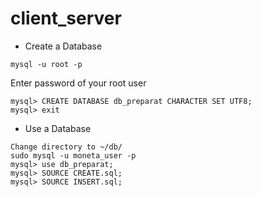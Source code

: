 # client_server

* Create a Database 
```
mysql -u root -p
```
Enter password of your root user
```
mysql> CREATE DATABASE db_preparat CHARACTER SET UTF8;
mysql> exit
```
* Use a Database
```
Change directory to ~/db/
sudo mysql -u moneta_user -p
mysql> use db_preparat;
mysql> SOURCE CREATE.sql;
mysql> SOURCE INSERT.sql;
```
